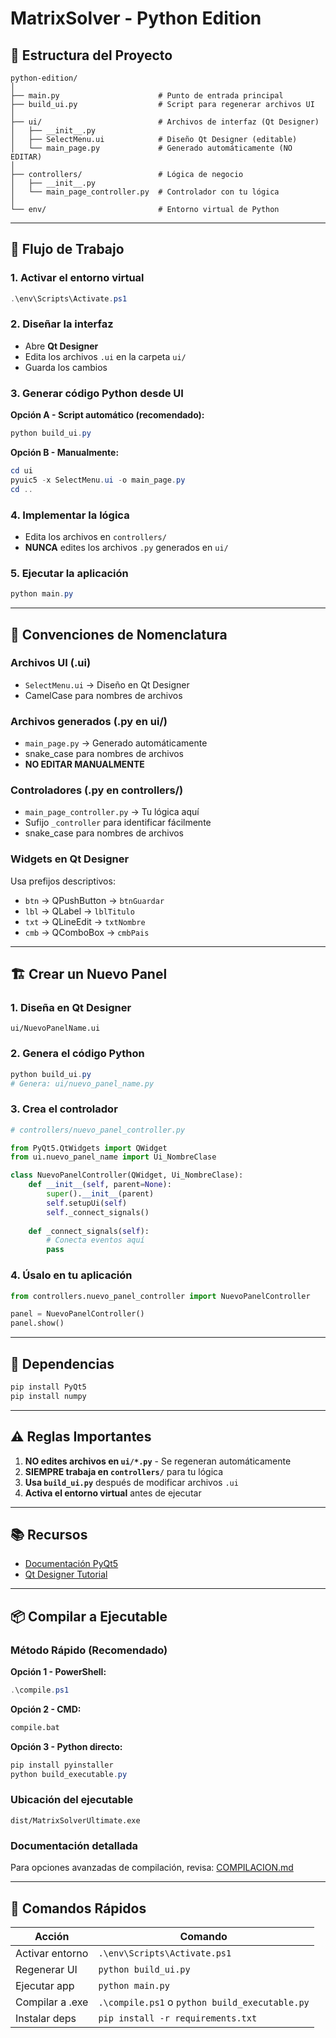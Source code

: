 # MatrixSolver - Python Edition

## 📁 Estructura del Proyecto

```
python-edition/
│
├── main.py                      # Punto de entrada principal
├── build_ui.py                  # Script para regenerar archivos UI
│
├── ui/                          # Archivos de interfaz (Qt Designer)
│   ├── __init__.py
│   ├── SelectMenu.ui            # Diseño Qt Designer (editable)
│   └── main_page.py             # Generado automáticamente (NO EDITAR)
│
├── controllers/                 # Lógica de negocio
│   ├── __init__.py
│   └── main_page_controller.py  # Controlador con tu lógica
│
└── env/                         # Entorno virtual de Python
```

---

## 🚀 Flujo de Trabajo

### **1. Activar el entorno virtual**

```powershell
.\env\Scripts\Activate.ps1
```

### **2. Diseñar la interfaz**

- Abre **Qt Designer**
- Edita los archivos `.ui` en la carpeta `ui/`
- Guarda los cambios

### **3. Generar código Python desde UI**

**Opción A - Script automático (recomendado):**
```powershell
python build_ui.py
```

**Opción B - Manualmente:**
```powershell
cd ui
pyuic5 -x SelectMenu.ui -o main_page.py
cd ..
```

### **4. Implementar la lógica**

- Edita los archivos en `controllers/`
- **NUNCA** edites los archivos `.py` generados en `ui/`

### **5. Ejecutar la aplicación**

```powershell
python main.py
```

---

## 📝 Convenciones de Nomenclatura

### **Archivos UI (.ui)**
- `SelectMenu.ui` → Diseño en Qt Designer
- CamelCase para nombres de archivos

### **Archivos generados (.py en ui/)**
- `main_page.py` → Generado automáticamente
- snake_case para nombres de archivos
- **NO EDITAR MANUALMENTE**

### **Controladores (.py en controllers/)**
- `main_page_controller.py` → Tu lógica aquí
- Sufijo `_controller` para identificar fácilmente
- snake_case para nombres de archivos

### **Widgets en Qt Designer**
Usa prefijos descriptivos:
- `btn` → QPushButton → `btnGuardar`
- `lbl` → QLabel → `lblTitulo`
- `txt` → QLineEdit → `txtNombre`
- `cmb` → QComboBox → `cmbPais`

---

## 🏗️ Crear un Nuevo Panel

### **1. Diseña en Qt Designer**
```
ui/NuevoPanelName.ui
```

### **2. Genera el código Python**
```powershell
python build_ui.py
# Genera: ui/nuevo_panel_name.py
```

### **3. Crea el controlador**
```python
# controllers/nuevo_panel_controller.py

from PyQt5.QtWidgets import QWidget
from ui.nuevo_panel_name import Ui_NombreClase

class NuevoPanelController(QWidget, Ui_NombreClase):
    def __init__(self, parent=None):
        super().__init__(parent)
        self.setupUi(self)
        self._connect_signals()
    
    def _connect_signals(self):
        # Conecta eventos aquí
        pass
```

### **4. Úsalo en tu aplicación**
```python
from controllers.nuevo_panel_controller import NuevoPanelController

panel = NuevoPanelController()
panel.show()
```

---

## 🔧 Dependencias

```bash
pip install PyQt5
pip install numpy
```

---

## ⚠️ Reglas Importantes

1. **NO edites archivos en `ui/*.py`** - Se regeneran automáticamente
2. **SIEMPRE trabaja en `controllers/`** para tu lógica
3. **Usa `build_ui.py`** después de modificar archivos `.ui`
4. **Activa el entorno virtual** antes de ejecutar

---

## 📚 Recursos

- [Documentación PyQt5](https://www.riverbankcomputing.com/static/Docs/PyQt5/)
- [Qt Designer Tutorial](https://doc.qt.io/qt-5/qtdesigner-manual.html)

---

## 📦 Compilar a Ejecutable

### **Método Rápido (Recomendado)**

**Opción 1 - PowerShell:**
```powershell
.\compile.ps1
```

**Opción 2 - CMD:**
```cmd
compile.bat
```

**Opción 3 - Python directo:**
```powershell
pip install pyinstaller
python build_executable.py
```

### **Ubicación del ejecutable**
```
dist/MatrixSolverUltimate.exe
```

### **Documentación detallada**
Para opciones avanzadas de compilación, revisa: [COMPILACION.md](COMPILACION.md)

---

## 🎯 Comandos Rápidos

| Acción | Comando |
|--------|---------|
| Activar entorno | `.\env\Scripts\Activate.ps1` |
| Regenerar UI | `python build_ui.py` |
| Ejecutar app | `python main.py` |
| Compilar a .exe | `.\compile.ps1` o `python build_executable.py` |
| Instalar deps | `pip install -r requirements.txt` |
